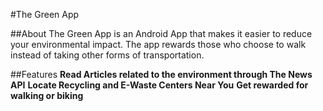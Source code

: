 #The Green App

##About
The Green App is an Android App that makes it easier to reduce your environmental impact. The app rewards those who choose to walk instead of taking other forms of transportation. 

##Features
**Read Articles related to the environment through The News API**
**Locate Recycling and E-Waste Centers Near You**
**Get rewarded for walking or biking**
